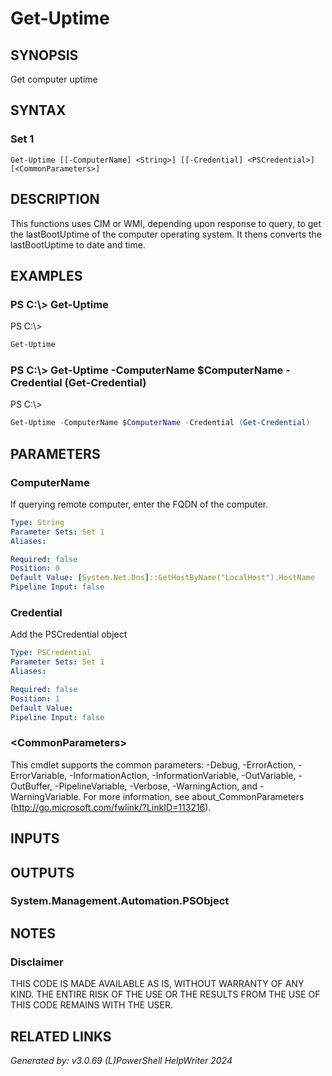 ﻿# Get-Uptime

## SYNOPSIS
Get computer uptime

## SYNTAX

### Set 1
```
Get-Uptime [[-ComputerName] <String>] [[-Credential] <PSCredential>] [<CommonParameters>]
```

## DESCRIPTION
This functions uses CIM or WMI, depending upon response to query, to get the lastBootUptime of the computer operating system. It thens converts the lastBootUptime to date and time.

## EXAMPLES

### PS C:\\\> Get-Uptime
PS C:\\\>
```powershell
Get-Uptime
```

### PS C:\\\> Get-Uptime -ComputerName $ComputerName -Credential (Get-Credential)
PS C:\\\>
```powershell
Get-Uptime -ComputerName $ComputerName -Credential (Get-Credential)
```

## PARAMETERS

### ComputerName
If querying remote computer, enter the FQDN of the computer.

```yaml
Type: String
Parameter Sets: Set 1
Aliases: 

Required: false
Position: 0
Default Value: [System.Net.Dns]::GetHostByName("LocalHost").HostName
Pipeline Input: false
```

### Credential
Add the PSCredential object

```yaml
Type: PSCredential
Parameter Sets: Set 1
Aliases: 

Required: false
Position: 1
Default Value: 
Pipeline Input: false
```

### \<CommonParameters\>
This cmdlet supports the common parameters: -Debug, -ErrorAction, -ErrorVariable, -InformationAction, -InformationVariable, -OutVariable, -OutBuffer, -PipelineVariable, -Verbose, -WarningAction, and -WarningVariable. For more information, see about_CommonParameters (http://go.microsoft.com/fwlink/?LinkID=113216).

## INPUTS

## OUTPUTS

### System.Management.Automation.PSObject


## NOTES

### Disclaimer
THIS CODE IS MADE AVAILABLE AS IS, WITHOUT WARRANTY OF ANY KIND. THE ENTIRE RISK OF THE USE OR THE RESULTS FROM THE USE OF THIS CODE REMAINS WITH THE USER.

## RELATED LINKS


*Generated by: v3.0.69 (L)PowerShell HelpWriter 2024*
